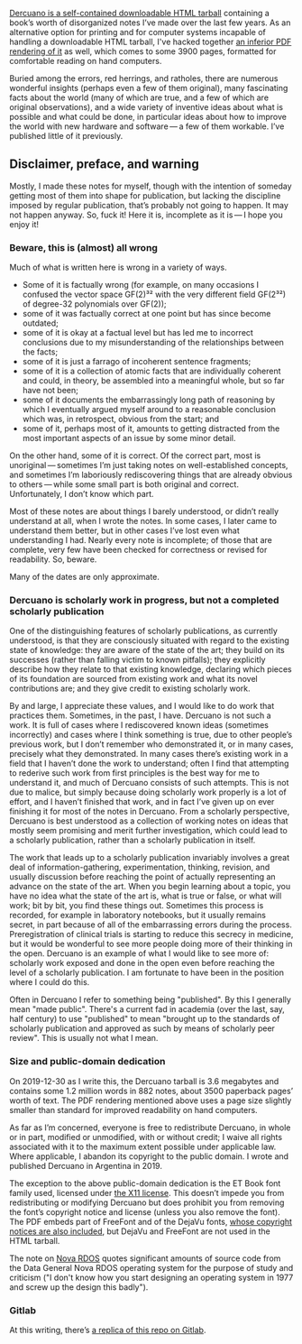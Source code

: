 [Dercuano is a self-contained downloadable HTML tarball][Dercuano] containing a
book’s worth of disorganized notes I’ve made over the last few years.
As an alternative option for printing and for
computer systems incapable of handling a
downloadable HTML tarball, I've hacked together [an inferior PDF
rendering of it][PDF] as well, which comes to some 3900 pages, formatted for
comfortable reading on hand computers.

[Dercuano]: http://canonical.org/~kragen/dercuano-20191230.tar.gz
[PDF]: http://canonical.org/~kragen/dercuano.20191230.pdf

Buried among the errors, red herrings, and ratholes, there
are numerous wonderful insights (perhaps even a few of them original),
many fascinating facts about the world (many of which are true, and a
few of which are original observations), and a wide variety of
inventive ideas about what is possible and what could be done, in
particular ideas about how to improve the world with new hardware and
software — a few of them workable.  I’ve published little of it
previously.

Disclaimer, preface, and warning
--------------------------------

Mostly, I made
these notes for myself, though with the intention of someday getting
most of them into shape for publication, but lacking the discipline imposed by
regular publication, that’s probably not going to happen.  It may not
happen anyway.  So, fuck it!  Here it is, incomplete as it is — I hope
you enjoy it!

### Beware, this is (almost) all wrong ###

Much of what is written here is wrong in a variety of ways.

- Some of it is factually wrong (for example, on many occasions I confused
  the vector space GF(2)³² with the very different field GF(2³²) of degree-32
  polynomials over GF(2));
- some of it was factually correct at one point but has since become outdated;
- some of it is okay at a factual level but has led me to incorrect
  conclusions due to my misunderstanding of the relationships between
  the facts;
- some of it is just a farrago of incoherent sentence fragments;
- some of it is a collection of atomic facts that are individually
  coherent and could, in theory, be assembled into a meaningful whole,
  but so far have not been;
- some of it documents the embarrassingly long path of reasoning by
  which I eventually argued myself around to a reasonable conclusion
  which was, in retrospect, obvious from the start; and
- some of it, perhaps most of it, amounts to getting distracted from
  the most important aspects of an issue by some minor detail.

On the other hand, some of it is correct.  Of the correct part, most
is unoriginal — sometimes I’m just taking notes on well-established
concepts, and sometimes I’m laboriously rediscovering things that are
already obvious to others — while some small part is both original and correct.
Unfortunately, I don’t know which part.

Most of these notes are about things I barely understood, or
didn’t really understand at all, when I wrote the notes.  In some
cases, I later came to understand them better, but in other cases I’ve
lost even what understanding I had.  Nearly every note is incomplete;
of those that are complete, very few have been checked for correctness
or revised for readability.  So, beware.

Many of the dates are only approximate.

### Dercuano is scholarly work in progress, but not a completed scholarly publication ###

One of the distinguishing features of scholarly publications, as currently
understood, is that they are consciously situated with regard to the
existing state of knowledge: they are aware of the state of the art;
they build on its successes (rather than falling victim to known
pitfalls); they explicitly describe how they relate to that existing
knowledge, declaring which pieces of its foundation are sourced from
existing work and what its novel contributions are; and they give
credit to existing scholarly work.

By and large, I appreciate these values, and I would like to do work
that practices them.  Sometimes, in the past, I have.  Dercuano is not
such a work.  It is full of cases where I rediscovered known ideas
(sometimes incorrectly) and cases where I think something is true, due
to other people’s previous work, but I don’t remember who demonstrated
it, or in many cases, precisely what they demonstrated.  In many cases
there’s existing work in a field that I haven’t done the work to
understand; often I find that attempting to rederive such work from
first principles is the best way for me to understand it, and much of
Dercuano consists of such attempts.  This is not due to malice, but
simply because doing scholarly work properly is a lot of effort, and I
haven’t finished that work, and in fact I’ve given up on ever finishing it for
most of the notes in Dercuano.  From a scholarly perspective, Dercuano
is best understood as a collection of working notes on ideas that
mostly seem promising and merit further investigation, which could lead to
a scholarly publication, rather than a scholarly publication in itself.

The work that leads up to a scholarly publication invariably involves
a great deal of information-gathering, experimentation, thinking,
revision, and usually discussion before reaching the point of actually
representing an advance on the state of the art.  When you begin
learning about a topic, you have no idea what the state of the art is,
what is true or false, or what will work;
bit by bit, you find these things out.  Sometimes this
process is recorded, for example in laboratory notebooks, but it
usually remains secret, in part because of all of the embarrassing
errors during the process.  Preregistration of clinical trials is
starting to reduce this secrecy in medicine, but it would be wonderful
to see more people doing more of their thinking in the open.  Dercuano
is an example of what I would like to see more of: scholarly work
exposed and done in the open even before reaching the level of
a scholarly publication.  I am fortunate to have been in the position
where I could do this.

Often in Dercuano I refer to something being "published".  By this I
generally mean "made public".  There's a current fad in academia (over
the last, say, half century) to use "published" to mean "brought up to
the standards of scholarly publication and approved as such by means
of scholarly peer review".  This is usually not what I mean.

### Size and public-domain dedication ###

On 2019-12-30 as I write this, the Dercuano tarball is 3.6 megabytes
and contains some 1.2 million words in 882 notes,
about 3500 paperback pages’
worth of text.  The PDF rendering mentioned above uses a page size
slightly smaller than standard for improved readability on hand
computers.

As far as I’m concerned, everyone is free to redistribute Dercuano, in
whole or in part, modified or unmodified, with or without credit; I
waive all rights associated with it to the maximum extent possible
under applicable law.  Where applicable, I abandon its copyright to
the public domain.  I wrote and published Dercuano in Argentina in 2019.

The exception to the above public-domain dedication is the ET Book
font family used, licensed under [the X11
license](liabilities/LICENSE.ETBook).  This doesn’t impede you from
redistributing or modifying Dercuano but does prohibit you from
removing the font’s copyright notice and license (unless you also
remove the font).  The PDF embeds part of FreeFont and of the DejaVu
fonts, [whose copyright notices are also
included](liabilities/dejavu-copyright), but DejaVu and FreeFont are
not used in the HTML tarball.

The note on [Nova RDOS](notes/nova-rdos.html) quotes significant
amounts of source code from the Data General Nova RDOS operating
system for the purpose of study and criticism ("I don't know how you
start designing an operating system in 1977 and screw up the design
this badly").

### Gitlab ###

At this writing, there’s [a replica of this repo on
Gitlab](https://gitlab.com/kragen/dercuano).